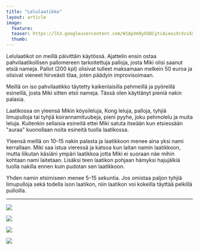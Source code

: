```yaml
---
title: "Lelulaatikko"
layout: article
image:
  feature:
  teaser: https://lh3.googleusercontent.com/W1ApVm9yhO8CytcAieosXcVcvXXADzgn-w_aP5FN0x4=w245
  thumb:
---
```


Lelulaatikot on meillä päivittäin käytössä. Ajattelin ensin ostaa pahvilaatikollisen pallomereen tarkoitettuja palloja, josta Miki olisi saanut etsiä nameja. Pallot (200 kpl) olisivat tulleet maksamaan melkein 50 euroa ja olisivat vieneet hirveästi tilaa, joten päädyin improvisoimaan.

Meillä on iso pahvilaatikko täytetty kaikenlaisilla pehmeillä ja pyöreillä esineillä, josta Miki sitten etsii nameja. Tässä olen käyttänyt pieniä nakin palasia.

Laatikossa on yleensä Mikin köysileluja, Kong leluja, palloja, tyhjiä limupulloja tai tyhjiä koirannamituubeja, pieni pyyhe, joku pehmolelu ja muita leluja. Kuitenkin sellaisia esineitä ettei Miki satuta itseään kun etsiessään "auraa" kuonollaan noita esineitä tuolla laatikossa.

Yleensä meillä on 10–15 nakin palasta ja laatikkoon menee aina yksi nami kerrallaan. Miki saa istua vieressä ja katsoa kun laitan namin laatikkoon, mutta liikutan käsiäni ympäri laatikkoa jotta Miki ei suoraan näe mihin kohtaan nami laitetaan. Lisäksi teen laatikon pohjaan hämyksi hajujälkiä tuolla nakilla ennen kuin pudotan sen laatikkoon.

Yhden namin etsimiseen menee 5–15 sekuntia. Jos omistaa paljon tyhjiä limupulloja sekä todella ison laatikon, niin laatikon voi kokeilla täyttää pelkillä pulloilla.

---

[![](https://lh3.googleusercontent.com/r1Z-1twDGTurenm1PsM-4tpCkeiTNJpLDGHl-iKm2g=w800)](https://lh3.googleusercontent.com/r1Z-1twDGTurenm1PsM-4tpCkeiTNJpLDGHl-iKm2g=s0)

[![](https://lh3.googleusercontent.com/CCeoaQ8in628MLxHJIsPh4VH-u9pPY8Ieku93mY4N0o=w800)](https://lh3.googleusercontent.com/CCeoaQ8in628MLxHJIsPh4VH-u9pPY8Ieku93mY4N0o=s0)

[![](https://lh3.googleusercontent.com/7Qy5XDKRKN34siSwZ0o2yfttFNBOiuzaB1JnMmuD4lw=w800)](https://lh3.googleusercontent.com/7Qy5XDKRKN34siSwZ0o2yfttFNBOiuzaB1JnMmuD4lw=s0)

[![](https://lh3.googleusercontent.com/NPFhTWZOkq1hPn3nogxBHLc5Evewyr4iA57a9kPLAG8=w800)](https://lh3.googleusercontent.com/NPFhTWZOkq1hPn3nogxBHLc5Evewyr4iA57a9kPLAG8=s0)
